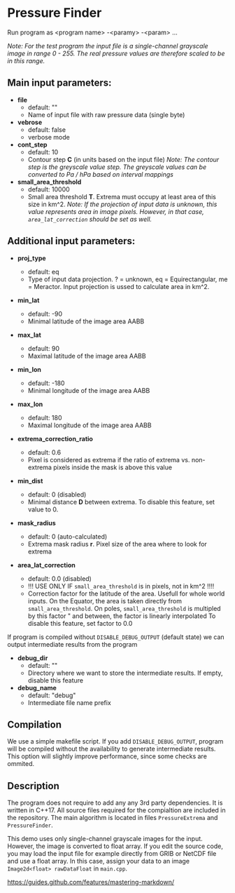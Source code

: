 # Pressure Finder

Run program as \<program name\> -\<paramy> -\<param\> ...

*Note:
For the test program the input file is a single-channel grayscale image in range 0 - 255. 
The real pressure values are therefore scaled to be in this range.*

## Main input parameters:

- **file** 
	- default: "" 
	- Name of input file with raw pressure data (single byte)
- **vebrose**
	- default: false 
	- verbose mode
- **cont_step**
	- default: 10
	- Contour step **C** (in units based on the input file)
	 *Note: The contour step is the greyscale value step. The greyscale values can be converted to Pa / hPa based on interval mappings*
- **small_area_threshold**
	- default: 10000
	- Small area threshold **T**. Extrema must occupy at least area of this size in km^2. 
	  *Note: If the projection of input data is unknown, this value represents area in image pixels. However, in that case, `area_lat_correction` should be set as well.* 

## Additional input parameters:

- **proj_type**
	- default: eq
	- Type of input data projection. ? = unknown, eq = Equirectangular, me = Meractor. Input projection is ussed to calculate area in km^2.
- **min_lat**
	- default: -90
	- Minimal latitude of the image area AABB
- **max_lat**
	- default: 90
	- Maximal latitude of the image area AABB
- **min_lon**
	- default: -180
	- Minimal longitude of the image area AABB
- **max_lon**
	- default: 180
	- Maximal longitude of the image area AABB

- **extrema_correction_ratio**
	- default: 0.6
	- Pixel is considered as extrema if the ratio of extrema vs. non-extrema pixels inside the mask is above this value
- **min_dist**
	- default: 0  (disabled)
	- Minimal distance **D** between extrema. To disable this feature, set value to 0.
- **mask_radius**
	- default: 0 (auto-calculated)
	- Extrema mask radius **r**. Pixel size of the area where to look for extrema
- **area_lat_correction**
	- default: 0.0 (disabled)
	- !!! USE ONLY IF `small_area_threshold` is in pixels, not in km^2 !!!!
	- Correction factor for the latitude of the area. Usefull for whole world inputs.
	  On the Equator, the area is taken directly from `small_area_threshold`. 
	  On poles, `small_area_threshold` is multipled by this factor "
	  and between, the factor is linearly interpolated
	  To disable this feature, set factor to 0.0

If program is compiled without `DISABLE_DEBUG_OUTPUT` (default state) we can output intermediate results from the program

- **debug_dir**
	- default: ""
	- Directory where we want to store the intermediate results. If empty, disable this feature
- **debug_name**
	- default: "debug" 
	- Intermediate file name prefix


## Compilation

We use a simple makefile script. 
If you add `DISABLE_DEBUG_OUTPUT`, program will be compiled without the availability to generate intermediate results. 
This option will slightly improve performance, since some checks are ommited.


## Description

The program does not require to add any any 3rd party dependencies. It is written in C++17. 
All source files required for the compialtion are included in the repository. 
The main algorithm is located in files `PressureExtrema` and `PressureFinder`.

This demo uses only single-channel grayscale images for the input. However, the image is converted to float array. 
If you edit the source code, you may load the input file for example directly from GRIB or NetCDF file and use a float array.
In this case, assign your data to an image `Image2d<float> rawDataFloat` in `main.cpp`.


https://guides.github.com/features/mastering-markdown/
